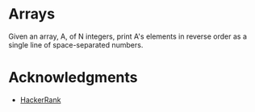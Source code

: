 # Arrays
Given an array, A, of N integers, print A's elements in reverse order as a single line of space-separated numbers.

# Acknowledgments
* [HackerRank](www.hackerrank.com)
